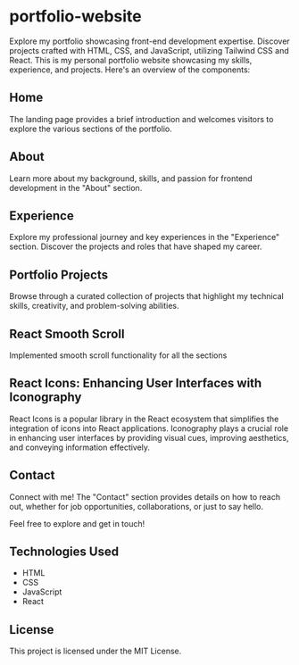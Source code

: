 # portfolio-website
Explore my portfolio showcasing front-end development expertise. Discover projects crafted with HTML, CSS, and JavaScript, utilizing Tailwind CSS and React.
This is my personal portfolio website showcasing my skills, experience, and projects. Here's an overview of the components:

## Home
The landing page provides a brief introduction and welcomes visitors to explore the various sections of the portfolio.

## About
Learn more about my background, skills, and passion for frontend development in the "About" section.

## Experience
Explore my professional journey and key experiences in the "Experience" section. Discover the projects and roles that have shaped my career.

## Portfolio Projects
Browse through a curated collection of projects that highlight my technical skills, creativity, and problem-solving abilities.

## React Smooth Scroll
Implemented smooth scroll functionality for all the sections

## React Icons: Enhancing User Interfaces with Iconography

React Icons is a popular library in the React ecosystem that simplifies the integration of icons into React applications. Iconography plays a crucial role in enhancing user interfaces by providing visual cues, improving aesthetics, and conveying information effectively. 

## Contact
Connect with me! The "Contact" section provides details on how to reach out, whether for job opportunities, collaborations, or just to say hello.

Feel free to explore and get in touch!

## Technologies Used
- HTML
- CSS
- JavaScript
- React

## License
This project is licensed under the MIT License.
